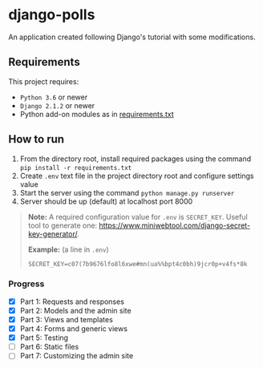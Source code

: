 # django-polls

An application created following Django's tutorial with some modifications.

## Requirements

This project requires:

* `Python 3.6` or newer
* `Django 2.1.2` or newer
* Python add-on modules as in [requirements.txt](requirements.txt)

## How to run

1. From the directory root, install required packages using the command `pip install -r requirements.txt`
2. Create `.env` text file in the project directory root and configure settings value
3. Start the server using the command `python manage.py runserver`
4. Server should be up (default) at localhost port 8000

> **Note:** A required configuration value for `.env` is `SECRET_KEY`.
> Useful tool to generate one: https://www.miniwebtool.com/django-secret-key-generator/.
> 
> **Example:** (a line in `.env`)
> ```text
> SECRET_KEY=c07(7b9676lfo8l6xwe#mn(ua%%bpt4c0bh)9jcr0p+v4fs*8k
> ```

### Progress

- [x] Part 1: Requests and responses
- [x] Part 2: Models and the admin site
- [x] Part 3: Views and templates
- [x] Part 4: Forms and generic views
- [x] Part 5: Testing
- [ ] Part 6: Static files
- [ ] Part 7: Customizing the admin site
